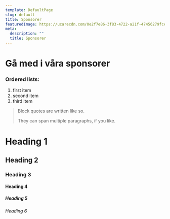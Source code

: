 ```yaml
---
template: DefaultPage
slug: default
title: Sponsorer
featuredImage: https://ucarecdn.com/0e2f7e86-3f83-4722-a21f-47456279fce0/
meta:
  description: ""
  title: Sponsorer
---
```

# Gå med i våra sponsorer

### Ordered lists:

1. first item
2. second item
3. third item

> Block quotes are written like so.
>
> They can span multiple paragraphs,
> if you like.

# Heading 1

## Heading 2

### Heading 3

#### Heading 4

##### Heading 5

###### Heading 6